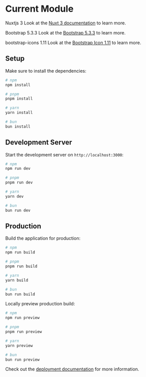 # Current Module

Nuxtjs 3
Look at the [Nuxt 3 documentation](https://nuxt.com/docs/getting-started/introduction) to learn more.

Bootstrap 5.3.3
Look at the [Bootstrap 5.3.3](https://getbootstrap.com/docs/5.3/getting-started/introduction/) to learn more.

bootstrap-icons 1.11
Look at the [Bootstrap Icon 1.11](https://icons.getbootstrap.com/) to learn more.

## Setup

Make sure to install the dependencies:

```bash
# npm
npm install

# pnpm
pnpm install

# yarn
yarn install

# bun
bun install
```

## Development Server

Start the development server on `http://localhost:3000`:

```bash
# npm
npm run dev

# pnpm
pnpm run dev

# yarn
yarn dev

# bun
bun run dev
```

## Production

Build the application for production:

```bash
# npm
npm run build

# pnpm
pnpm run build

# yarn
yarn build

# bun
bun run build
```

Locally preview production build:

```bash
# npm
npm run preview

# pnpm
pnpm run preview

# yarn
yarn preview

# bun
bun run preview
```

Check out the [deployment documentation](https://nuxt.com/docs/getting-started/deployment) for more information.
